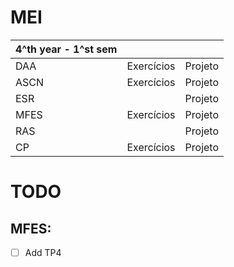 # MEI





| 4^th year - 1^st sem |    |    |
| --- | --- | --- |
| DAA | Exercícios | Projeto | 
| ASCN | Exercícios | Projeto |
| ESR |    | Projeto |
| MFES | Exercícios | Projeto |
| RAS |    | Projeto |
| CP | Exercícios | Projeto |






# TODO

## MFES:
- [ ] Add TP4
